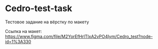 # Cedro-test-task
Тестовое задание на вёрстку по макету

Ссылка на макет: https://www.figma.com/file/M2YorEfHrlTIxA2vPO4Iym/Cedro_test?node-id=1%3A330
